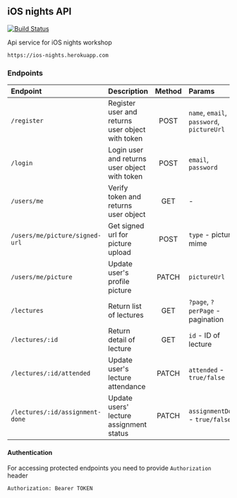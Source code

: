 ## iOS nights API

[![Build Status](https://travis-ci.com/strvcom/ios-nights-backend-api.svg?token=s4QdpQx7n36q53UZ51Mk&branch=dev)](https://travis-ci.com/strvcom/ios-nights-backend-api)

Api service for iOS nights workshop

`https://ios-nights.herokuapp.com`

### Endpoints

| Endpoint | Description | Method | Params | Protected |
| :---------- |:------------| :-----:| :---- | :----: |
| `/register` | Register user and returns user object with token | POST | `name`, `email`, `password`, `pictureUrl` | - |
| `/login` | Login user and returns user object with token | POST | `email`, `password` | - |
| `/users/me` | Verify token and returns user object | GET | - | Token |
| `/users/me/picture/signed-url` | Get signed url for picture upload | POST |`type` - picture mime | - |
| `/users/me/picture` | Update user's profile picture | PATCH | `pictureUrl` | Token |
| `/lectures`   | Return list of lectures | GET | `?page`, `?perPage` - pagination | Token | 
| `/lectures/:id` | Return detail of lecture | GET | `id` - ID of lecture | Token |
| `/lectures/:id/attended` | Update user's lecture attendance | PATCH | `attended` - `true/false` | Token |
| `/lectures/:id/assignment-done` | Update users' lecture assignment status | PATCH | `assignmentDone` - `true/false` | Token |

#### Authentication
For accessing protected endpoints you need to provide `Authorization` header

`Authorization: Bearer TOKEN`
